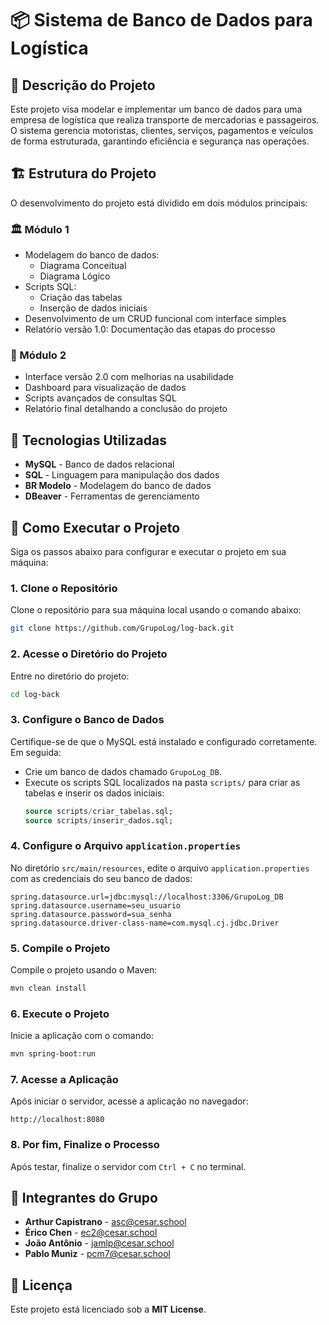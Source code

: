 # 📦 Sistema de Banco de Dados para Logística

## 📖 Descrição do Projeto

Este projeto visa modelar e implementar um banco de dados para uma empresa de logística que realiza transporte de mercadorias e passageiros. O sistema gerencia motoristas, clientes, serviços, pagamentos e veículos de forma estruturada, garantindo eficiência e segurança nas operações.

## 🏗 Estrutura do Projeto

O desenvolvimento do projeto está dividido em dois módulos principais:

### 🏛 Módulo 1
- Modelagem do banco de dados:
  - Diagrama Conceitual
  - Diagrama Lógico
- Scripts SQL:
  - Criação das tabelas
  - Inserção de dados iniciais
- Desenvolvimento de um CRUD funcional com interface simples
- Relatório versão 1.0: Documentação das etapas do processo

### 🚀 Módulo 2
- Interface versão 2.0 com melhorias na usabilidade
- Dashboard para visualização de dados
- Scripts avançados de consultas SQL
- Relatório final detalhando a conclusão do projeto

## 📌 Tecnologias Utilizadas

- **MySQL** - Banco de dados relacional
- **SQL** - Linguagem para manipulação dos dados
- **BR Modelo** - Modelagem do banco de dados
- **DBeaver** - Ferramentas de gerenciamento

## 🚀 Como Executar o Projeto

Siga os passos abaixo para configurar e executar o projeto em sua máquina:

### 1. Clone o Repositório
Clone o repositório para sua máquina local usando o comando abaixo:
```bash
git clone https://github.com/GrupoLog/log-back.git
```

### 2. Acesse o Diretório do Projeto
Entre no diretório do projeto:
```bash
cd log-back
```

### 3. Configure o Banco de Dados
Certifique-se de que o MySQL está instalado e configurado corretamente. Em seguida:
- Crie um banco de dados chamado `GrupoLog_DB`.
- Execute os scripts SQL localizados na pasta `scripts/` para criar as tabelas e inserir os dados iniciais:
  ```sql
  source scripts/criar_tabelas.sql;
  source scripts/inserir_dados.sql;
  ```

### 4. Configure o Arquivo `application.properties`
No diretório `src/main/resources`, edite o arquivo `application.properties` com as credenciais do seu banco de dados:
```properties
spring.datasource.url=jdbc:mysql://localhost:3306/GrupoLog_DB
spring.datasource.username=seu_usuario
spring.datasource.password=sua_senha
spring.datasource.driver-class-name=com.mysql.cj.jdbc.Driver
```

### 5. Compile o Projeto
Compile o projeto usando o Maven:
```bash
mvn clean install
```

### 6. Execute o Projeto
Inicie a aplicação com o comando:
```bash
mvn spring-boot:run
```

### 7. Acesse a Aplicação
Após iniciar o servidor, acesse a aplicação no navegador:
```
http://localhost:8080
```

### 8. Por fim, Finalize o Processo
Após testar, finalize o servidor com `Ctrl + C` no terminal.


## 👥 Integrantes do Grupo

- **Arthur Capistrano** - [asc@cesar.school](mailto:asc@cesar.school)
- **Érico Chen** - [ec2@cesar.school](mailto:ec2@cesar.school)
- **João Antônio** - [jamlp@cesar.school](mailto:jamlp@cesar.school)
- **Pablo Muniz** - [pcm7@cesar.school](mailto:pcm7@cesar.school)

## 📄 Licença

Este projeto está licenciado sob a **MIT License**.
